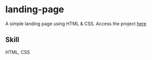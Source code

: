 # landing-page
A simple landing page using HTML & CSS. Access the project [here](https://raysonoon.github.io/landing-page/)

## Skill
HTML, CSS
